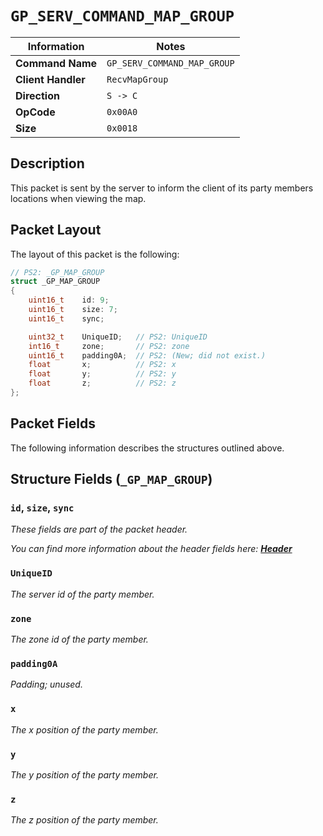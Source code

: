 # `GP_SERV_COMMAND_MAP_GROUP`

| Information               | Notes |
|---                        |---    |
| **Command Name**          | `GP_SERV_COMMAND_MAP_GROUP` |
| **Client Handler**        | `RecvMapGroup` |
| **Direction**             | `S -> C` |
| **OpCode**                | `0x00A0` |
| **Size**                  | `0x0018` |

## Description

This packet is sent by the server to inform the client of its party members locations when viewing the map.

## Packet Layout

The layout of this packet is the following:

```cpp
// PS2: _GP_MAP_GROUP
struct _GP_MAP_GROUP
{
    uint16_t    id: 9;
    uint16_t    size: 7;
    uint16_t    sync;

    uint32_t    UniqueID;   // PS2: UniqueID
    int16_t     zone;       // PS2: zone
    uint16_t    padding0A;  // PS2: (New; did not exist.)
    float       x;          // PS2: x
    float       y;          // PS2: y
    float       z;          // PS2: z
};
```

## Packet Fields

The following information describes the structures outlined above.

## Structure Fields (`_GP_MAP_GROUP`)

### `id`, `size`, `sync`

_These fields are part of the packet header._

_You can find more information about the header fields here: [**Header**](/world/HEADER.md)_

### `UniqueID`

_The server id of the party member._

### `zone`

_The zone id of the party member._

### `padding0A`

_Padding; unused._

### `x`

_The x position of the party member._

### `y`

_The y position of the party member._

### `z`

_The z position of the party member._
